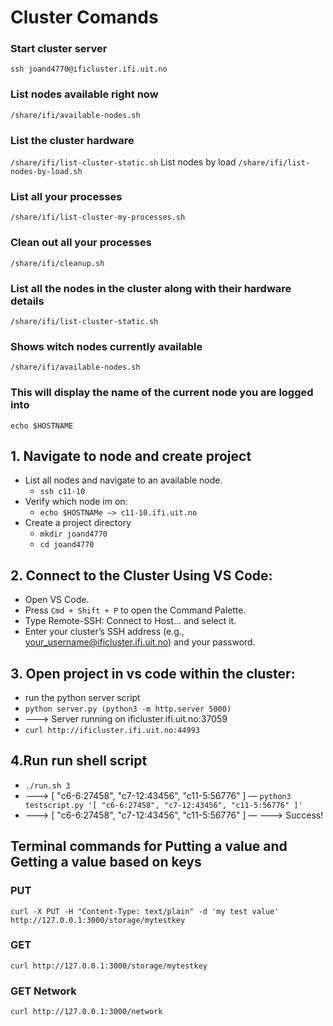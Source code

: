 # Cluster Comands

### Start cluster server
```ssh joand4770@ificluster.ifi.uit.no```
### List nodes available right now
```/share/ifi/available-nodes.sh```
### List the cluster hardware
```/share/ifi/list-cluster-static.sh```
List nodes by load
```/share/ifi/list-nodes-by-load.sh```
### List all your processes
```/share/ifi/list-cluster-my-processes.sh```
### Clean out all your processes
```/share/ifi/cleanup.sh```

### List all the nodes in the cluster along with their hardware details
```/share/ifi/list-cluster-static.sh```
### Shows witch nodes currently available
```/share/ifi/available-nodes.sh```
### This will display the name of the current node you are logged into
```echo $HOSTNAME```

## 1. Navigate to node and create project
  - List all nodes and navigate to an available node.
    - ```ssh c11-10```
  - Verify which node im on:
    - ```echo $HOSTNAMe —> c11-10.ifi.uit.no```
  - Create a project directory
    - ```mkdir joand4770```
    - ```cd joand4770```

## 2. Connect to the Cluster Using VS Code:
  - Open VS Code.
  - Press  ```Cmd + Shift + P``` to open the Command Palette.
  - Type Remote-SSH: Connect to Host... and select it.
  - Enter your cluster’s SSH address (e.g., your_username@ificluster.ifi.uit.no) and your password.

## 3. Open project in vs code within the cluster:
  - run the python server script
  - ```python server.py (python3 -m http.server 5000)```
  -  --—> Server running on ificluster.ifi.uit.no:37059
  - ```curl http://ificluster.ifi.uit.no:44993```

## 4.Run run shell script
  - ```./run.sh 3```
  - --—> [ "c6-6:27458", "c7-12:43456", "c11-5:56776" ]
  — ```python3 testscript.py '[ "c6-6:27458", "c7-12:43456", "c11-5:56776" ]'```
  - ---> [ "c6-6:27458", "c7-12:43456", "c11-5:56776" ]
  — ———> Success!

## Terminal commands for Putting a value and Getting a value based on keys
### PUT 
```curl -X PUT -H "Content-Type: text/plain" -d 'my test value' http://127.0.0.1:3000/storage/mytestkey```
### GET 
```curl http://127.0.0.1:3000/storage/mytestkey```
### GET Network
```curl http://127.0.0.1:3000/network```